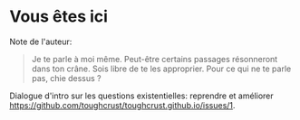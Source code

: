 # Vous êtes ici

Note de l'auteur:

> Je te parle à moi même.
  Peut-être certains passages résonneront dans ton crâne.
  Sois libre de te les approprier.
  Pour ce qui ne te parle pas, chie dessus ?

Dialogue d'intro sur les questions existentielles: reprendre et améliorer https://github.com/toughcrust/toughcrust.github.io/issues/1.


